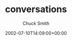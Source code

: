 ---
title: 'conversations'
posts: 4
hash: 't41'
author: 'Chuck Smith'
date: 2002-07-10T14:09:00+00:00
sources:
  - http://forums.tokipona.org/viewtopic.php%3Ft=41.html
tags:
  - english
---